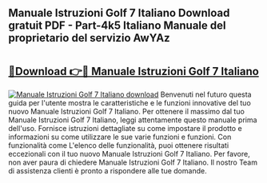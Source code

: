 ## Manuale Istruzioni Golf 7 Italiano Download gratuit PDF - Part-4k5 Italiano Manuale del proprietario del servizio AwYAz

# <h2><a href="http://dfe2k5.blite.top/?on=Manuale+Istruzioni+Golf+7+Italiano">🔗Download 👉🔴 Manuale Istruzioni Golf 7 Italiano</a></h2>

[![Manuale Istruzioni Golf 7 Italiano download](https://i.imgur.com/lujVjoI.png)](http://dfe2k5.blite.top/?on=Manuale+Istruzioni+Golf+7+Italiano)
Benvenuti nel futuro questa guida per l'utente mostra le caratteristiche e le funzioni innovative del tuo nuovo Manuale Istruzioni Golf 7 Italiano. Per ottenere il massimo dal tuo Manuale Istruzioni Golf 7 Italiano, leggi attentamente questo manuale prima dell'uso. Fornisce istruzioni dettagliate su come impostare il prodotto e informazioni su come utilizzare le sue varie funzioni e funzioni. Con funzionalità come L'elenco delle funzionalità, puoi ottenere risultati eccezionali con il tuo nuovo Manuale Istruzioni Golf 7 Italiano. Per favore, non aver paura di chiedere Manuale Istruzioni Golf 7 Italiano. Il nostro Team di assistenza clienti è pronto a rispondere alle tue domande.

